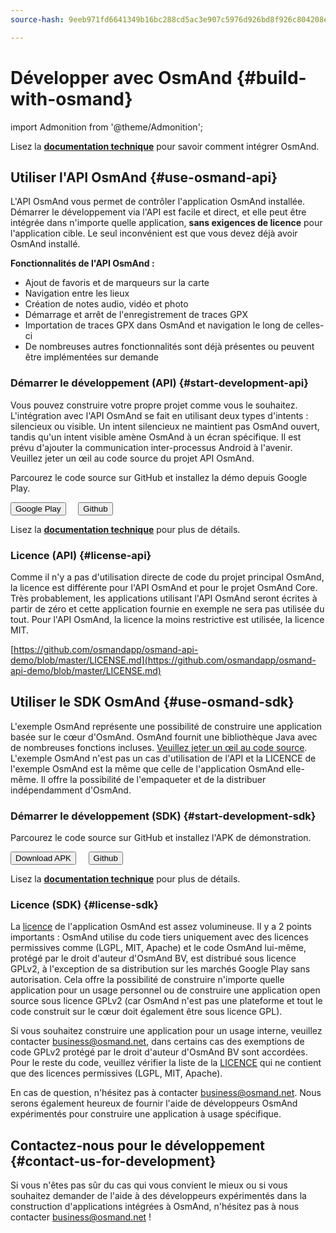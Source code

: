 ```yaml
---
source-hash: 9eeb971fd6641349b16bc288cd5ac3e907c5976d926bd8f926c804208efa4170

---
```

# Développer avec OsmAnd {#build-with-osmand}
import Admonition from '@theme/Admonition';

Lisez la **[documentation technique](../technical/osmand-api-sdk/index.md)** pour savoir comment intégrer OsmAnd.

## Utiliser l'API OsmAnd {#use-osmand-api}

L'API OsmAnd vous permet de contrôler l'application OsmAnd installée. Démarrer le développement via l'API est facile et direct, et elle peut être intégrée dans n'importe quelle application, **sans exigences de licence** pour l'application cible. Le seul inconvénient est que vous devez déjà avoir OsmAnd installé.

**Fonctionnalités de l'API OsmAnd :**

* Ajout de favoris et de marqueurs sur la carte
* Navigation entre les lieux
* Création de notes audio, vidéo et photo
* Démarrage et arrêt de l'enregistrement de traces GPX
* Importation de traces GPX dans OsmAnd et navigation le long de celles-ci
* De nombreuses autres fonctionnalités sont déjà présentes ou peuvent être implémentées sur demande

### Démarrer le développement (API) {#start-development-api}

Vous pouvez construire votre propre projet comme vous le souhaitez. L'intégration avec l'API OsmAnd se fait en utilisant deux types d'intents : silencieux ou visible. Un intent silencieux ne maintient pas OsmAnd ouvert, tandis qu'un intent visible amène OsmAnd à un écran spécifique. Il est prévu d'ajouter la communication inter-processus Android à l'avenir. Veuillez jeter un œil au code source du projet API OsmAnd.

<Admonition type="caution" icon="🛠️&nbsp;" title="Exemples">
  <p>
    Parcourez le code source sur GitHub et installez la démo depuis Google Play.
  </p>
  <div>
    <a href="https://play.google.com/store/apps/details?id=net.osmand.osmandapidemo"><button class="button button--primary">Google Play</button></a> &nbsp;&nbsp;&nbsp;
    <a href="https://github.com/osmandapp/osmand-api-demo/tree/master/OsmAnd-api-sample"><button class="button button--primary">Github</button></a>
  </div>
</Admonition>  

Lisez la **[documentation technique](../technical/osmand-api-sdk/index.md)** pour plus de détails.

### Licence (API) {#license-api}

Comme il n'y a pas d'utilisation directe de code du projet principal OsmAnd, la licence est différente pour l'API OsmAnd et pour le projet OsmAnd Core. Très probablement, les applications utilisant l'API OsmAnd seront écrites à partir de zéro et cette application fournie en exemple ne sera pas utilisée du tout. Pour l'API OsmAnd, la licence la moins restrictive est utilisée, la licence MIT.

[https://github.com/osmandapp/osmand-api-demo/blob/master/LICENSE.md](https://github.com/osmandapp/osmand-api-demo/blob/master/LICENSE.md)


## Utiliser le SDK OsmAnd {#use-osmand-sdk}

L'exemple OsmAnd représente une possibilité de construire une application basée sur le cœur d'OsmAnd. OsmAnd fournit une bibliothèque Java avec de nombreuses fonctions incluses. [Veuillez jeter un œil au code source](https://github.com/osmandapp/osmand-api-demo). L'exemple OsmAnd n'est pas un cas d'utilisation de l'API et la LICENCE de l'exemple OsmAnd est la même que celle de l'application OsmAnd elle-même. Il offre la possibilité de l'empaqueter et de la distribuer indépendamment d'OsmAnd.


### Démarrer le développement (SDK) {#start-development-sdk}

<Admonition type="caution" icon="🛠️&nbsp;" title="Exemples">
  <p>
    Parcourez le code source sur GitHub et installez l'APK de démonstration.
  </p>
  <div>
    <a href="https://download.osmand.net/latest-night-build/OsmAnd-map-sample.apk"><button class="button button--primary">Download APK</button></a>
 &nbsp;&nbsp;&nbsp;
    <a href="https://github.com/osmandapp/osmand-api-demo/tree/master/OsmAnd-map-sample"><button class="button button--primary">Github</button></a>
  </div>
</Admonition>  

Lisez la **[documentation technique](../technical/osmand-api-sdk/index.md)** pour plus de détails.


### Licence (SDK) {#license-sdk}

La [licence](https://github.com/osmandapp/Osmand/blob/master/LICENSE) de l'application OsmAnd est assez volumineuse. Il y a 2 points importants : OsmAnd utilise du code tiers uniquement avec des licences permissives comme (LGPL, MIT, Apache) et le code OsmAnd lui-même, protégé par le droit d'auteur d'OsmAnd BV, est distribué sous licence GPLv2, à l'exception de sa distribution sur les marchés Google Play sans autorisation. Cela offre la possibilité de construire n'importe quelle application pour un usage personnel ou de construire une application open source sous licence GPLv2 (car OsmAnd n'est pas une plateforme et tout le code construit sur le cœur doit également être sous licence GPL).

Si vous souhaitez construire une application pour un usage interne, veuillez contacter <a class="mail-link" href="mailto:business@osmand.net">business@osmand.net</a>, dans certains cas des exemptions de code GPLv2 protégé par le droit d'auteur d'OsmAnd BV sont accordées. Pour le reste du code, veuillez vérifier la liste de la [LICENCE](https://github.com/osmandapp/Osmand/blob/master/LICENSE) qui ne contient que des licences permissives (LGPL, MIT, Apache).

En cas de question, n'hésitez pas à contacter <a class="mail-link" href="mailto:business@osmand.net">business@osmand.net</a>. Nous serons également heureux de fournir l'aide de développeurs OsmAnd expérimentés pour construire une application à usage spécifique.


## Contactez-nous pour le développement {#contact-us-for-development}

Si vous n'êtes pas sûr du cas qui vous convient le mieux ou si vous souhaitez demander de l'aide à des développeurs expérimentés dans la construction d'applications intégrées à OsmAnd, n'hésitez pas à nous contacter <a class="mail-link" href="mailto:business@osmand.net">business@osmand.net</a> !